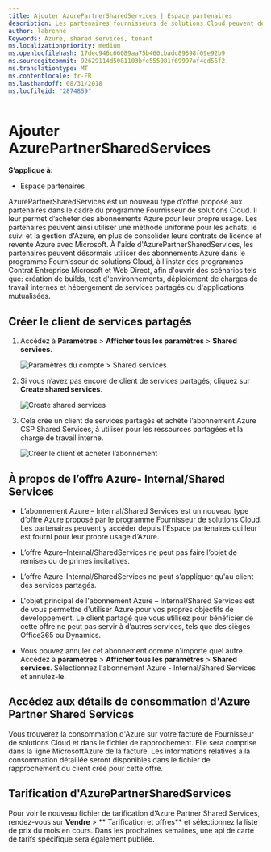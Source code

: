 ```yaml
---
title: Ajouter AzurePartnerSharedServices | Espace partenaires
description: Les partenaires fournisseurs de solutions Cloud peuvent désormais acheter des abonnements Azure pour leur propre usage.
author: labrenne
Keywords: Azure, shared services, tenant
ms.localizationpriority: medium
ms.openlocfilehash: 17dec946c66089aa75b460cbadc89598f09e92b9
ms.sourcegitcommit: 92629114d5081103bfe555081f69997af4ed56f2
ms.translationtype: MT
ms.contentlocale: fr-FR
ms.lasthandoff: 08/31/2018
ms.locfileid: "2874859"
---
```

# <a name="add-azure-partner-shared-services"></a>Ajouter AzurePartnerSharedServices

**S’applique à:**

-  Espace partenaires

AzurePartnerSharedServices est un nouveau type d’offre proposé aux partenaires dans le cadre du programme Fournisseur de solutions Cloud. Il leur permet d’acheter des abonnements Azure pour leur propre usage. Les partenaires peuvent ainsi utiliser une méthode uniforme pour les achats, le suivi et la gestion d'Azure, en plus de consolider leurs contrats de licence et revente Azure avec Microsoft. À l'aide d'AzurePartnerSharedServices, les partenaires peuvent désormais utiliser des abonnements Azure dans le programme Fournisseur de solutions Cloud, à l'instar des programmes Contrat Entreprise Microsoft et Web Direct, afin d'ouvrir des scénarios tels que: création de builds, test d'environnements, déploiement de charges de travail internes et hébergement de services partagés ou d'applications mutualisées.  

## <a name="create-the-shared-services-tenant"></a>Créer le client de services partagés

1. Accédez à **Paramètres** > **Afficher tous les paramètres** > **Shared services**.

    ![**Paramètres du compte** > **Shared services**](images/sharedservices2.png)

2. Si vous n’avez pas encore de client de services partagés, cliquez sur **Create shared services**.

    ![Create shared services](images/sharedservices3.png)

3. Cela crée un client de services partagés et achète l’abonnement Azure CSP Shared Services, à utiliser pour les ressources partagées et la charge de travail interne.

    ![Créer le client et acheter l’abonnement](images/sharedservices5.png)

## <a name="about-the-azure--internalshared-services-offer"></a>À propos de l’offre Azure- Internal/Shared Services

- L’abonnement Azure – Internal/Shared Services est un nouveau type d’offre Azure proposé par le programme Fournisseur de solutions Cloud. Les partenaires peuvent y accéder depuis l'Espace partenaires qui leur est fourni pour leur propre usage d’Azure. 

- L’offre Azure–Internal/SharedServices ne peut pas faire l’objet de remises ou de primes incitatives.

- L’offre Azure-Internal/SharedServices ne peut s'appliquer qu'au client des services partagés.

- L'objet principal de l'abonnement Azure – Internal/Shared Services est de vous permettre d'utiliser Azure pour vos propres objectifs de développement. Le client partagé que vous utilisez pour bénéficier de cette offre ne peut pas servir à d’autres services, tels que des sièges Office365 ou Dynamics. 

- Vous pouvez annuler cet abonnement comme n'importe quel autre. Accédez à **paramètres** > **Afficher tous les paramètres** > **Shared services**. Sélectionnez l'abonnement Azure - Internal/Shared Services et annulez-le.

## <a name="accessing-azure-partner-shared-services-consumption-details"></a>Accédez aux détails de consommation d'Azure Partner Shared Services

Vous trouverez la consommation d'Azure sur votre facture de Fournisseur de solutions Cloud et dans le fichier de rapprochement. Elle sera comprise dans la ligne MicrosoftAzure de la facture. Les informations relatives à la consommation détaillée seront disponibles dans le fichier de rapprochement du client créé pour cette offre. 

## <a name="azure-partner-shared-services-pricing"></a>Tarification d'AzurePartnerSharedServices

Pour voir le nouveau fichier de tarification d’Azure Partner Shared Services, rendez-vous sur **Vendre** > ** Tarification et offres** et sélectionnez la liste de prix du mois en cours. Dans les prochaines semaines, une api de carte de tarifs spécifique sera également publiée.


